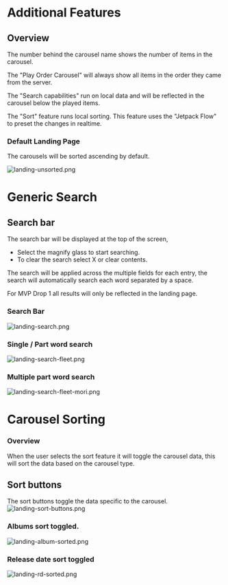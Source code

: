 # Additional Features


## Overview

The number behind the carousel name shows the number of items in the carousel.

The "Play Order Carousel" will always show all items in the order they came from the server.

The "Search capabilities" run on local data and will be reflected in the carousel below the played items.

The "Sort" feature runs local sorting. This feature uses the "Jetpack Flow" to preset the changes in realtime.

### Default Landing Page
The carousels will be sorted ascending by default.

![landing-unsorted.png](images/landing-unsorted.png)
 

# Generic Search

## Search bar
The search bar will be displayed at the top of the screen, 
- Select the magnify glass to start searching.
- To clear the search select X or clear contents.

The search will be applied across the multiple fields for each entry, the search will automatically search each word separated by a space.

For MVP Drop 1 all results will only be reflected in the landing page.

### Search Bar
![landing-search.png](images/landing-search.png)

### Single / Part word search
![landing-search-fleet.png](images/landing-search-fleet.png)


### Multiple part word search
![landing-search-fleet-mori.png](images/landing-search-fleet-mori.png)



# Carousel Sorting 

### Overview
When the user selects the sort feature it will toggle the carousel data, this will sort the data based on the carousel type.

## Sort buttons
The sort buttons toggle the data specific to the carousel.
![landing-sort-buttons.png](images/landing-sort-buttons.png)

### Albums sort toggled.
![landing-album-sorted.png](images/landing-album-sorted.png)

### Release date sort toggled
![landing-rd-sorted.png](images/landing-rd-sorted.png)








